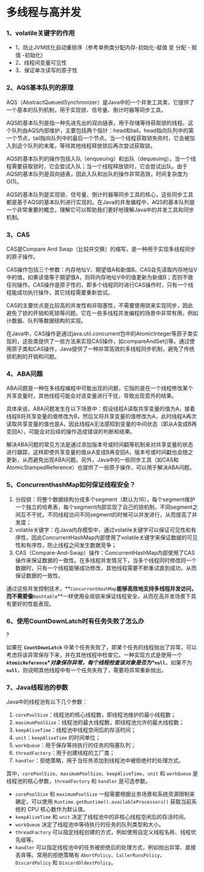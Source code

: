 # 多线程与高并发

### 1、volatile关键字的作用

- 1、防止JVM优化自动重排序（参考单例类分配内存-初始化-赋值 变 分配 - 赋值 -初始化）
- 2、线程间变量可见性
- 3、保证单次读写的原子性

### 2、AQS基本队列的原理

AQS（AbstractQueuedSynchronizer）是Java中的一个并发工具类，它提供了一个基本的队列机制，用于实现锁、信号量、倒计时器等同步工具。

AQS的基本队列是指一种先进先出的双向链表，用于存储等待获取锁的线程。这个队列由AQS内部维护，主要包括两个指针：head和tail。head指向队列中的第一个节点，tail指向队列中的最后一个节点。当一个线程获取锁失败时，它会被加入到这个队列的末尾，等待其他线程释放锁后再次尝试获取锁。

AQS的基本队列的操作包括入队（enqueuing）和出队（dequeuing）。当一个线程需要获取锁时，它会尝试入队；当一个线程释放锁时，它会尝试出队。由于AQS的基本队列是双向链表，因此入队和出队的操作非常高效，时间复杂度为O(1)。

AQS的基本队列是实现锁、信号量、倒计时器等同步工具的核心，这些同步工具都是基于AQS的基本队列进行实现的。在Java的并发编程中，AQS的基本队列是一个非常重要的概念，理解它可以帮助我们更好地理解Java中的并发工具和同步机制。

### 3、CAS

CAS是Compare And Swap（比较并交换）的缩写，是一种用于实现多线程同步的原子操作。

CAS操作包括三个参数：内存地址V、期望值A和新值B。CAS会先读取内存地址V中的值，如果该值等于期望值A，则将内存地址V中的值更新为新值B；否则不做任何操作。CAS操作是原子性的，即多个线程同时进行CAS操作时，只有一个线程能成功执行操作，其它线程需要重新尝试。

CAS的主要优点是比较高的并发性和非阻塞性，不需要使用锁来实现同步，因此避免了锁的开销和死锁等问题。它在一些多线程并发编程的场景中非常有用，例如计数器、队列等数据结构的实现。

在Java中，CAS操作是通过java.util.concurrent包中的AtomicInteger等原子类实现的，这些类提供了一些方法来实现CAS操作，如compareAndSet()等。通过使用原子类和CAS操作，Java提供了一种非常高效的多线程同步机制，避免了传统锁机制的开销和问题。

### 4、ABA问题

ABA问题是一种在多线程编程中可能出现的问题，它指的是在一个线程修改某个共享变量时，其他线程可能会对该变量进行干扰，导致出现意外的结果。

具体来说，ABA问题发生在以下场景中：假设线程A读取共享变量的值为A，接着线程B将共享变量的值修改为B，然后又将共享变量的值修改为A，此时线程A再次读取共享变量的值也是A，因此线程A无法感知到变量的中间状态（即从A变成B再变回A），可能会对后续的操作造成错误的判断和结果。

解决ABA问题的常见方法是通过添加版本号或时间戳等机制来对共享变量的状态进行跟踪，这样即使共享变量的值从A变成B再变回A，版本号或时间戳也会随之更新，从而避免出现ABA问题。另外，Java中的一些同步工具（如CAS和AtomicStampedReference）也提供了一些原子操作，可以用于解决ABA问题。

### 5、ConcurrenthashMap如何保证线程安全？

1. 分段锁：将整个数据结构分成多个segment（默认为16），每个segment维护一个独立的哈希表，每个segment内部实现了自己的锁机制，不同segment之间互不干扰，不同线程访问不同segment的时候可以并发进行，从而提高了并发度；
2. volatile关键字：在Java内存模型中，通过volatile关键字可以保证可见性和有序性，因此ConcurrentHashMap内部使用了volatile关键字来保证数据的可见性和有序性，防止线程之间发生数据竞争；
3. CAS（Compare-And-Swap）操作：ConcurrentHashMap内部使用了CAS操作来保证数据的一致性。在多线程并发情况下，当多个线程同时修改同一个数据时，只有一个线程能够成功修改，其他线程需要不断重试直到成功，从而保证数据的一致性。

通过这些并发控制技术，**`ConcurrentHashMap`**能够高效地支持多线程并发访问，而不需要像**`Hashtable`**一样使用全局锁来保证线程安全，从而在高并发场景下具有更好的性能表现。

### 6、使用**CountDownLatch时有任务失败了怎么办**

?

如果在 **`CountDownLatch`** 中某个任务失败了，即某个任务的线程抛出了异常，可以考虑将该异常保存下来，并在其他线程中检查它。一种实现方式是使用一个 **`AtomicReference`\**对象保存异常，每个线程检查该对象是否为\**`null`**，如果不为 **`null`**，则说明其他线程中有一个任务失败了，需要将异常重新抛出。

### 7、Java线程池的参数

Java中的线程池有以下几个参数：

1. `corePoolSize`：线程池的核心线程数，即线程池维护的最小线程数；
2. `maximumPoolSize`：线程池的最大线程数，即线程池允许的最大线程数；
3. `keepAliveTime`：线程池中线程空闲后的存活时间；
4. `unit`：`keepAliveTime` 的时间单位；
5. `workQueue`：用于保存等待执行的任务的阻塞队列；
6. `threadFactory`：用于创建线程的工厂类；
7. `handler`：拒绝策略，用于当任务添加到线程池中被拒绝时的处理方式。

其中，`corePoolSize`、`maximumPoolSize`、`keepAliveTime`、`unit` 和 `workQueue` 是线程池的核心参数，`threadFactory` 和 `handler` 是可选参数。

- `corePoolSize` 和 `maximumPoolSize` 一般需要根据业务场景和系统资源限制来确定，可以使用 `Runtime.getRuntime().availableProcessors()` 获取当前系统的 CPU 核心数作为默认值。
- `keepAliveTime` 和 `unit` 决定了线程池中的非核心线程空闲后的存活时间。
- `workQueue` 决定了线程池中等待执行的任务的队列类型和大小。
- `threadFactory` 可以指定线程创建的方式，例如使用自定义线程名称、线程优先级等。
- `handler` 可以指定线程池中的任务被拒绝后的处理方式，例如抛出异常、直接丢弃等。常用的拒绝策略有 `AbortPolicy`、`CallerRunsPolicy`、`DiscardPolicy` 和 `DiscardOldestPolicy`。